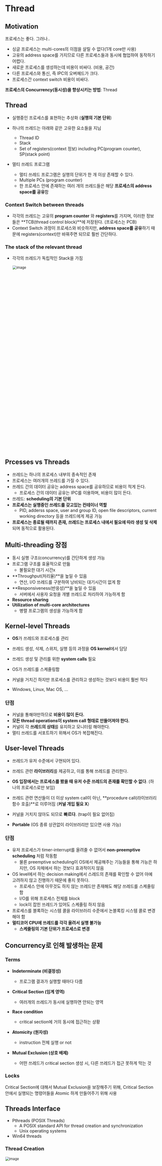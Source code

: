 # Thread

## Motivation

프로세스는 좋다. 그러나..

- 싱글 프로세스는 multi-cores의 이점을 살릴 수 없다(1개 core만 사용)
- 고유의 address space를 가지므로 다른 프로세스들과 동시에 협업하여 동작하기 어렵다.
- 새로운 프로세스를 생성하는데 비용이 비싸다. (비용, 공간)
- 다른 프로세스와 통신, 즉 IPC의 오버헤드가 크다.
- 프로세스간 context switch 비용이 비싸다.



**프로세스의 Concurrency(동시성)을 향상시키는 방법**: Thread



## Thread

- 실행중인 프로세스를 표현하는 추상화 (**실행의 기본 단위**)

- 하나의 쓰레드는 아래와 같은 고유한 요소들을 지님
  - Thread ID
  - Stack
  - Set of registers(context 정보) including PC(program counter), SP(stack point)
- 멀티 쓰레드 프로그램
  - 멀티 쓰레드 프로그램은 실행의 단위가 한 개 이상 존재할 수 있다.
  - Multiple PCs (program counter)
  - 한 프로세스 안에 존재하는 여러 개의 쓰레드들은 해당 **프로세스의 address space를 공유**함



### Context Switch between threads

- 각각의 쓰레드는 고유의 **program counter** 와 **registers**를 가지며, 이러한 정보들은 **TCB(thread control block)**에 저장된다. (프로세스는 PCB)
- Context Switch 과정이 프로세스와 비슷하지만, **address space를 공유**하기 때문에 registers(context)만 바꿔주면 되므로 훨씬 간단하다.



### The stack of the relevant thread

- 각각의 쓰레드가 독립적인 Stack을 가짐

  <img width="757" alt="image" src="https://user-images.githubusercontent.com/70627979/171399102-b5432667-2411-43f3-b81d-52c08e91cbce.png" style="zoom:80%;" >



## Prcesses vs Threads

- 쓰레드는 하나의 프로세스 내부의 종속적인 존재
- 프로세스는 여러개의 쓰레드를 가질 수 있다.
- 쓰레드 간의 데이터 공유는 address space를 공유하므로 비용이 적게 든다. 
  - 프로세스 간의 데이터 공유는 IPC를 이용하며, 비용이 많이 든다.
- 쓰레드: **scheduling의 기본 단위**
- **프로세스는 실행중인 쓰레드를 갖고있는 컨테이너 역할**
  - PID, adderss space, user and group ID, open file descriptors, current working directory 등을 쓰레드에게 제공 가능
- **프로세스는 종료될 때까지 존재, 쓰레드는 프로세스 내에서 필요에 따라 생성 및 삭제**되며 동적으로 활용된다.



## Multi-threading 장점

- 동시 실행 구조(concurrency)를 간단하게 생성 가능
- 프로그램 구조를 효율적으로 만듦 
  - 불필요한 대기 시간x
- **Throughput(처리율)**을 높일 수 있음
  - 연산, I/O 쓰레드를 구분하여 낭비되는 대기시간이 없게 함
- **Responsiveness(반응성)**을 높일 수 있음
  - 서버에서 사용자 요청을 개별 쓰레드로 처리하여 가능하게 함
- **Resource sharing**
- **Utilization of multi-core architectures**
  - 병렬 프로그램의 생성을 가능하게 함



## Kernel-level Threads

- **OS**가 쓰레드와 프로세스를 관리
- 쓰레드 생성, 삭제, 스위치, 실행 등의 과정을 **OS kernel**에서 담당
- 쓰레드 생성 및 관리를 위한 **system calls** 필요
- OS가 쓰레드를 스케줄링함
- 커널을 거치긴 하지만 프로세스를 관리하고 생성하는 것보다 비용이 훨씬 적다

- Windows, Linux, Mac OS, ...



### 단점

- 커널을 통해야만하므로 **비용이 많이 든다.**
- **모든 thread operations이 system call 형태로 만들어져야 한다.**
- 커널이 각 **쓰레드의 상태**를 유지하고 모니터링 해야한다.
- 멀티 쓰레드를 서포트하기 위해서 OS가 복잡해진다.



## User-level Threads

- 쓰레드가 유저 수준에서 구현되어 있다.
- 쓰레드 관련 **라이브러리**를 제공하고, 이를 통해 쓰레드를 관리한다.
- **OS 입장에서는 프로세스를 봤을 때 유저 수준 쓰레드의 존재를 확인할 수 없다**. (하나의 프로세스로만 보임)

- 쓰레드 관련 연산들이 더 이상 system call이 아닌, **procedure call(라이브러리 함수 호출)**로 이루어짐 (**커널 개입 필요 X**)
- 커널을 거치지 않아도 되므로 **빠르다**. (trap이 필요 없어짐)
- **Portable** (OS 종류 상관없이 라이브러리만 있으면 사용 가능)



### 단점

- 유저 프로세스가 timer-interrupt를 올려줄 수 없어서 **non-preemptive scheduling** 처럼 작동함
  - 물론 preemptive scheduling이 OS에서 제공해주는 기능들을 통해 가능은 하지만, OS 자체에서 하는 것보다 효과적이지 않음
- OS level에서 하는 decision making에서 스레드의 존재를 확인할 수 없어 아예 고려하지 않고 진행하기 때문에 좋지 못하다.
  - 프로세스 안에 아무것도 하지 않는 쓰레드만 존재해도 해당 쓰레드를 스케줄링함
  - I/O를 위해 프로세스 전체를 block
  - lock이 잡힌 쓰레드가 있어도 스케줄링 하지 않음
- 프로세스를 블록하는 시스템 콜을 라이브러리 수준에서 논블록킹 시스템 콜로 변경해야 함
- **멀티코어 CPU에 쓰레드를 각각 올려서 실행 불가능**
  - **스케줄링의 기본 단위가 프로세스로 변경**



## Concurrency로 인해 발생하는 문제

### Terms

- **Indeterminate (비결정성)**
  - 프로그램 결과가 실행할 때마다 다름
- **Critical Section (임계 영역)**
  - 여러개의 쓰레드가 동시에 실행하면 안되는 영역

- **Race condition**
  - critical section에 거의 동시에 접근하는 상황
- **Atomicity (원자성)**
  - instruction 전체 실행 or not
- **Mutual Exclusion (상호 배제)**
  - 어떤 쓰레드가 critical section 생성 시, 다른 쓰레드가 접근 못하게 막는 것



### Locks

Critical Section에 대해서 Mutual Exclusion을 보장해주기 위해, Critical Section 안에서 실행되는 명령어들을 Atomic 하게 만들어주기 위해 사용



## Threads Interface

- Pthreads (POSIX Threads)
  - A POSIX standard API for thread creation and synchronization
  - Unix operating systems
- Win64 threads



### Thread Creation

<img width="802" alt="image" src="https://user-images.githubusercontent.com/70627979/171406881-9e8cb277-a3a2-40cd-9023-38f4450b167a.png" style="zoom:80%;" >

### Wait for a thread to complete

<img width="777" alt="image" src="https://user-images.githubusercontent.com/70627979/171407304-b147a7b3-0ea2-4507-8d0e-984bb9689b1e.png" style="zoom:80%;" >